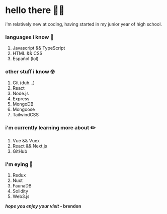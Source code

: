 # hello there 👋🏼

i'm relatively new at coding, having started in my junior year of high school.

### languages i know 🧠

1. Javascript && TypeScript
1. HTML && CSS
1. Español (lol)

### other stuff i know 🤓

1. Git (duh...)
1. React
1. Node.js
1. Express
1. MongoDB
1. Mongoose
1. TailwindCSS

### i'm currently learning more about ✏️

1. Vue && Vuex
1. React && Next.js
1. GitHub

### i'm eying 👀

1. Redux
1. Nuxt
1. FaunaDB
1. Solidity
1. Web3.js

**_hope you enjoy your visit_ - brendon**
